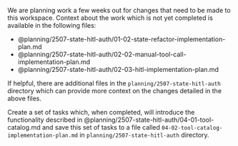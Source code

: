 We are planning work a few weeks out for changes that need to be made to this workspace.
Context about the work which is not yet completed is available in the following files:

* @planning/2507-state-hitl-auth/01-02-state-refactor-implementation-plan.md
* @planning/2507-state-hitl-auth/02-02-manual-tool-call-implementation-plan.md
* @planning/2507-state-hitl-auth/02-03-hitl-implementation-plan.md

If helpful, there are additional files in the `planning/2507-state-hitl-auth` directory
which can provide more context on the changes detailed in the above files.

Create a set of tasks which, when completed, will introduce the functionality described
in @planning/2507-state-hitl-auth/04-01-tool-catalog.md and save this set of tasks to a
file called `04-02-tool-catalog-implementation-plan.md` in
`planning/2507-state-hitl-auth` directory.
